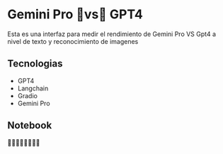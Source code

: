 # Gemini Pro 🤜vs🤛 GPT4

Esta es una interfaz para medir el rendimiento de Gemini Pro VS Gpt4 a nivel de texto y reconocimiento de imagenes

## Tecnologias

- GPT4
- Langchain
- Gradio
- Gemini Pro

## Notebook
🔽🔽🔽🔽🔽🔽🔽🔽 
